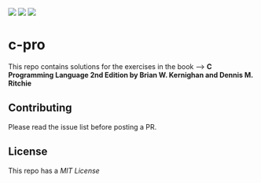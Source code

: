 ![](https://img.shields.io/github/license/Karthik-d-k/c-pro?style=plastic)
![](https://img.shields.io/badge/Language-C%20Programming-yellow?style=plastic)
![](https://img.shields.io/github/repo-size/Karthik-d-k/c-pro?style=plastic)

# c-pro

This repo contains solutions for the exercises in the book --> __C Programming Language 2nd Edition  by Brian W. Kernighan and Dennis M. Ritchie__


## Contributing

Please read the issue list before posting a PR.


## License

This repo has a _MIT License_

